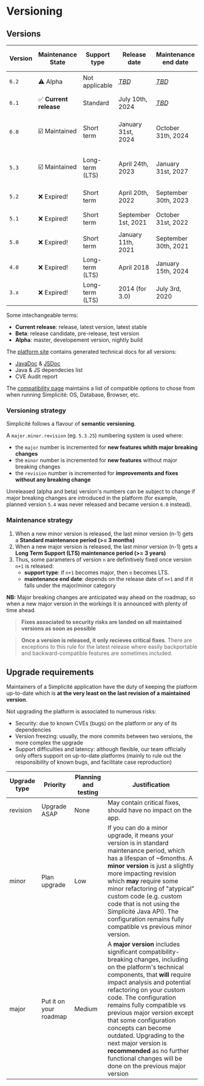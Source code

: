 Versioning
===========

## Versions

| **Version** | **Maintenance State** | **Support type** | **Release date**                                           | **Maintenance end date**                       | **Docker images tags**                    | **Template branch** |
|-------------|-----------------------|------------------|------------------------------------------------------------|------------------------------------------------|-------------------------------------------|---------------------|
| `6.2`     | ⚠️ Alpha               | Not applicable   | *<abbr title="To Be Determined">TBD</abbr>*                | *<abbr title="To Be Determined">TBD</abbr>*  | `6-alpha[-light]`                    | `6.2[-light]`   |
| `6.1`     | ✅ **Current release** | Standard         | July 10th, 2024                                            | *<abbr title="To Be Determined">TBD</abbr>*  | `6.1[-light]`, `6.1.x`              | `6.1[-light]`       |
| `6.0`     | ☑️ Maintained          | Short term       | January 31st, 2024                                         | October 31th, 2024                           | `6[-light]`, `6.0[-light]`, `6.0.x` | `6.0[-light]`       |
| `5.3`     | ☑️ Maintained          | Long-term (LTS)  | April 24th, 2023                                           | January 31st, 2027                           | `5[-light]`, `5.3[-light]`, `5.3.x` | `5.3[-light]`       |
| `5.2`     | ❌ Expired!           | Short term       | April 20th, 2022                                           | September 30th, 2023                          | `5.2[-light]`, `5.2.x`              | `5.2[-light]`       |
| `5.1`     | ❌ Expired!           | Short term       | September 1st, 2021                                        | October 31st, 2022                            | `5.1[-light]`, `5.1.x`              | `5.1[-light]`       |
| `5.0`     | ❌ Expired!           | Short term       | January 11th, 2021                                         | September 30th, 2021                          | `5.0[-light]`, `5.0.x`              | `5.0[-light]`       |
| `4.0`     | ❌ Expired!           | Long-term (LTS)  | April 2018                                                 | January 15th, 2024                            | `4.0[-light]`                         | `4.0[-light]`       |
| `3.x`     | ❌ Expired!           | Long-term (LTS)  | 2014 (for 3.0)                                             | July 3rd, 2020                                | `3.x`                                    | `3.x`               |


Some intechangeable terms:
- **Current release**: release, latest version, latest stable
- **Beta**: release candidate, pre-release, test version
- **Alpha**: master, developement version, nightly build

The [platform site](https://platform.simplicite.io) contains generated technical docs for all versions:
- [JavaDoc](https://platform.simplicite.io/current/javadoc/) & [JSDoc](](https://platform.simplicite.io/current/jsdoc/))
- Java & JS dependecies list
- CVE Audit report

The [compatibility page](/lesson/docs/compatibility) maintains a list of compatible options to chose from when running Simplicité: OS, Database, Browser, etc.

### Versioning strategy

Simplicité follows a flavour of **semantic versioning**. 

A `major.minor.revision` (eg. `5.3.25`) numbering system is used where:
- the `major` number is incremented for **new features whith major breaking changes**
- the `minor` number is incremented for **new features** without major breaking changes
- the `revision` number is incremented for **improvements and fixes without any breaking change**

Unreleased (alpha and beta) version's numbers can be subject to change if major breaking changes are introduced in the platform (for example, planned version `5.4` was never released and became version `6.0` instead).

### Maintenance strategy

1. When a new minor version is released, the last minor version (n-1) gets a **Standard maintenance period (>= 3 months)**
2. When a new major version is released, the last minor version (n-1) gets a **Long Term Support (LTS) maintenance period (>= 3 years)**
3. Thus, some parameters of version `n` are definitively fixed once version `n+1` is released:
    - **support type**: if `n+1` becomes major, then `n` becomes LTS. 
    - **maintenance end date**: depends on the release date of `n+1` and if it falls under the major/minor category 

**NB:** Major breaking changes are anticipated way ahead on the roadmap, so when a new major version in the workings it is announced with plenty of time ahead.

> **Fixes associated to security risks are landed on all maintained versions as soon as possible**

> **Once a version is released, it only recieves critical fixes**. There are exceptions to this rule for the latest release where easily backportable and backward-compatible features are sometimes included.

## Upgrade requirements

Maintainers of a Simplicité application have the duty of keeping the platform up-to-date which is **at the very least on the last revision of a maintained version**. 

Not upgrading the platform is associated to numerous risks:
- Security: due to known CVEs (bugs) on the platform or any of its dependencies
- Version freezing: usually, the more commits between two versions, the more complex the upgrade
- Support difficulties and latency: although flexible, our team officially only offers support on up-to-date platforms (mainly to rule out the responsibility of known bugs, and facilitate case reproduction)

| Upgrade type | Priority | Planning and testing | Justification |
|---|---|---|---|
| revision | Upgrade ASAP | None | May contain critical fixes, should have no impact on the app. |
| minor | Plan upgrade | Low | If you can do a minor upgrade, it means your version is in standard maintenance period, which has a lifespan of ~6months. A **minor version** is just a slightly more impacting revision which **may** require some minor refactoring of "atypical" custom code (e.g. custom code that is not using the Simplicité Java API). The configuration remains fully compatible vs previous minor version. |
| major | Put it on your roadmap | Medium | A **major version** includes significant compatibility-breaking changes, including on the platform's technical components, that **will** require impact analysis and potential refactoring on your custom code. The configuration remains fully compatible vs previous major version except that some configuration concepts can become outdated. Upgrading to the next major version is **recommended** as no further functional changes will be done on the previous major version |
